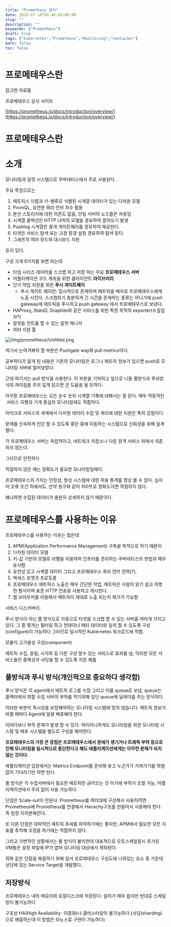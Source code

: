 ```yaml
---
title: "Prometheus 정리"
date: 2020-07-10T09:48:02+09:00
slug: ""
description: ""
keywords: ["Prometheus"]
draft: true
tags: ["kubernetes","Prometheus","Monitoring","Container"]
math: false
toc: false
---
```


# 프로메테우스란

참고한 자료들

프로메테우스 공식 사이트

[https://prometheus.io/docs/introduction/overview/](https://prometheus.io/docs/introduction/overview/)

# 프로메테우스란

# 소개

모니터링과 알럿 시스템으로 쿠버네티스에서 주로 사용된다.

주요 특징으로는

1. 매트릭스 이름과 키-밸류로 식별된 시계열 데이터가 있는 다차원 모델
2. PromQL, 유연한 쿼리 언어 치수 활용
3. 분산 스토리지에 대한 의존도 없음, 단일 서버의 노드들은 자동임
4. 시계열 콜렉션은 HTTP 너머의 모델을 경유하여 끌어오기 발생
5. Pushing 시계열은 중개 게이트웨이를 경유하여 제공한다.
6. 타겟은 서비스 탐색 또는 고정 환경 설정 경유하여 탐색 된다.
7. 그래프의 여러 모드와 대시보드 지원

등이 있다.

구성 크게 6가지를 보면 되는데 

- 타임 시리즈 데이터를 스크랩 하고 저장 하는 주요 **프로메테우스 서버**
- 어플리케이션 코드 계측을 위한 클라이언트 **라이브러리**
- 단기 작업 지원을 위한 **푸시 게이트웨이**
    - 푸시 게이트 웨이란: 임시적으로 존재하며 매트릭을 배치로 프로메테우스에게 노출 시킨다. 스크랩하기 충분하게 긴 시간을 존재하는 종류는 아니기에 push gateway에 매트릭을 푸시하고 push gateway 에서 프로메테우스로 보낸다.
- HAProxy, StatsD, Graphite와 같은 서비스를 위한 특정 목적의 exporter(수출업자?)
- 알럿을 컨트롤 할 수 있는 알럿 매니저
- 여러 지원 툴

![/img/prometheus/Untitled.png](/img/prometheus/Untitled.png)

여기서 눈여겨봐야 할 부분은 Pushgate way와 pull metrics이다. 

공부하다가 알게 된 내용은 기존의 모니터링은 로그나 매트릭 정보가 있으면 push로 모니터링 서버에 밀어넣었다.

근데 여기서는 pull 방식을 사용한다. 이 부분을 기억하고 앞으로 나올 풀방식과 푸쉬방식의 차이점을 주의 깊게 읽으면 큰 도움을 될 듯하다.

아무튼 프로메테우스는 모든 순수 숫자 시계열 기록에 대해서는 잘 된다. 매우 역동적인  서비스 지향과 기계 중심의 모니터링에도 적합하다.

마이크로 서비스의 세계에서 다차원 데이터 수집 및 쿼리에 대한 지원은 특히 강점이다.

문제를 신속하게 진단 할 수 있도록 중단 중에 이동하는 시스템으로 신뢰성을 위해 설계했다.

각 프로메테우스 서버는 독립적이고, 네트워크 저장소나 다른 원격 서비스 위에서 의존하지 않는다.

그러므로 안전하다

적절하지 않은 때는 정확도가 중요한 모니터링일때다.

프로메테우스의 가치는 안정성, 항상 시스템에 대한 허용 통계를 항상 볼 수 있다. 심지어 오류 조건 하에서도. 만약 청구와 같이 100프로 정확도이면 적절하지 않다.

왜냐하면 수집된 데이터가 충분히 상세하지 않기 때문이다.

# 프로메테우스를 사용하는 이유

프로메테우스를 사용하는 이유는 많은데 

1. APM(Application Performance Management) 구축을 목적으로 하기 때문이
2. 다차원 데이터 모델
3. 키-값 기반의 모델로 라벨을 이용하여 인프라를 관리하는 쿠버네티스의 방법과 매우 유사함.
4. 유연성 있고 시계열 데이터 그리고 프로메테우스 쿼리 언어 전력(?),
5. 액세스 포맷과 프로토콜
6. 프로메테우스 매트릭스 노출은 매우 간단한 작업, 매트릭은 사람이 읽기 쉽고 자명한 형식이며 표준 HTTP 전송을 사용하고 게시한다.
7. 웹 브라우저를 이용해서 매트릭이 제대로 노출 되는지 체크가 가능함

서비스 디스커버리:

푸시 방식이 아닌 풀 방식으로 자동으로 타겟을 스크랩 할 수 있는 서버를 여러개 가지고 있다. 그 중 몇개는 필터링 하고 컨테이너 메타 데이터와 일치 할 수 있도록 구성(configure)이 가능하다 그러므로 일시적인 Kubernetes 워크로드에 적합.

모듈식 고가용성 구성(component)

매트릭 수집, 알림, 시각화 등 다른 구성 할수 있는 서비스로 효과를 냄, 이러한 모든 서비스들은 중복성과 샤딩을 할 수 있도록 지원 해줌

## 풀방식과 푸시 방식(개인적으로 중요하다 생각함)

푸시 방식은 각 agent에서 매트릭 로그를 수집 그리고 이를 queue로 보냄, queue는 콜렉터에서 취합 수집 서버의 부하를 막기위해 앞단 queue에 딜레이를 주는 방식이다.

이러한 부분이 즉시성을 보장해야하는 모니터링 시스템에 맞지 않습니다. 매트릭 정보가 바뀔 때마다 Agent에 일괄 배포해야 한다. 

이러다보니 부하 문제가 발생 할 수 있다. 아이러니하게도 모니터링을 위한 모니터링 시스템 및 배포 시스템을 별도로 구성을 해야한다.

**프로메테우스의 가장 큰 장점은 프로메테우스에서 장애가 생기거나 트래픽 부하 등으로 인해 모니터링을 일시적으로 중단한다고 해도 애플리케이션에게는 아무런 문제가 되지 않는 것이다**. 

애플리케이션 입장에서는 Matrics Endpoint를 준비해 놓고 누군가가 가져가기를 하염없이 기다리기만 하면 된다.

풀 방식은 각 수집서버에서 필요한 매트릭만 긁어오는 것 이기에 부하가 조절 가능, 어플리케이션에서 무리 없이 사용 가능하다.

단점은 Scale-out이 안된다. Prometheus를 여러대에 구성해서 사용하려면 Prometheus에 Prometheus를 연결해서 Hierachy구조를 만들어서 사용해야 한다. 즉 엄청 지저분해진다.

또 다른 단점은 대략적인 매트릭 추세를 파악하기에는 좋지만, APM에서 필요한 모든 지표를 추적해 조정을 하기에는 적합하지 않다.

그리고 가변적인 상황에서는 풀 방식이 불리한데 대표적으로 오토스케일링시 추가된 VM들은 설정 파일에 IP가 없어 모니터링 대상에서 제외된다.

위와 같은 단점을 해결하기 위해 앞서 프로메테우스 구성도에 나와있는 요소 중 가운데 상단에 있는 Service Target을 개발했다..

## 저장방식

프로메테우스 내의 메모리와 로컬디스크에 저장된다. 설치가 매우 쉽지만 반대로 스케일링이 불가능하다

구조상 HA(High Availability- 이중화)나 클러스터링이 불가능하다.(샤딩(sharding)으로 해결하는데 이 방법은 타노스로 구현이 가능하다)

